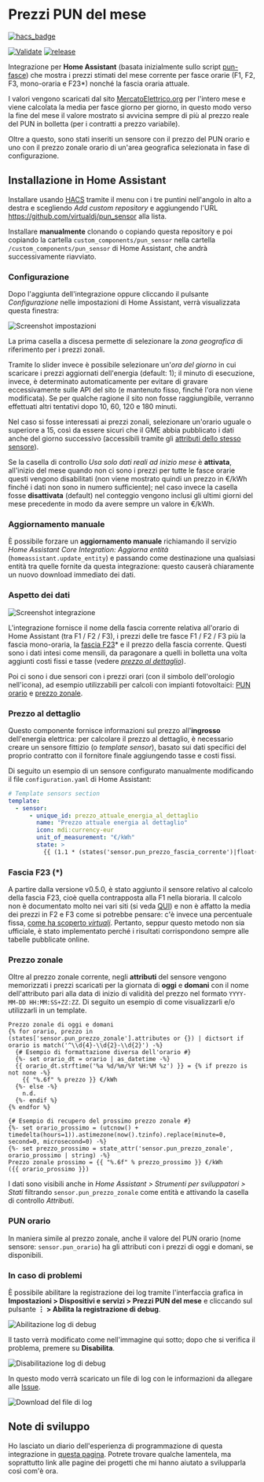 # Prezzi PUN del mese

[![hacs_badge](https://img.shields.io/badge/HACS-Custom-41BDF5.svg?style=for-the-badge)](https://github.com/hacs/integration)

[![Validate](https://github.com/virtualdj/pun_sensor/actions/workflows/validate.yaml/badge.svg?branch=master)](https://github.com/virtualdj/pun_sensor/actions/workflows/validate.yaml)
[![release](https://img.shields.io/github/v/release/virtualdj/pun_sensor?style=flat-square)](https://github.com/virtualdj/pun_sensor/releases)

Integrazione per **Home Assistant** (basata inizialmente sullo script [pun-fasce](https://github.com/virtualdj/pun-fasce)) che mostra i prezzi stimati del mese corrente per fasce orarie (F1, F2, F3, mono-oraria e F23\*) nonché la fascia oraria attuale.

I valori vengono scaricati dal sito [MercatoElettrico.org](https://gme.mercatoelettrico.org/it-it/Home/Esiti/Elettricita/MGP/Esiti/PUN) per l'intero mese e viene calcolata la media per fasce giorno per giorno, in questo modo verso la fine del mese il valore mostrato si avvicina sempre di più al prezzo reale del PUN in bolletta (per i contratti a prezzo variabile).

Oltre a questo, sono stati inseriti un sensore con il prezzo del PUN orario e uno con il prezzo zonale orario di un'area geografica selezionata in fase di configurazione.

## Installazione in Home Assistant

Installare usando [HACS](https://hacs.xyz/) tramite il menu con i tre puntini nell'angolo in alto a destra e scegliendo _Add custom repository_ e aggiungendo l'URL https://github.com/virtualdj/pun_sensor alla lista.

Installare **manualmente** clonando o copiando questa repository e poi copiando la cartella `custom_components/pun_sensor` nella cartella `/custom_components/pun_sensor` di Home Assistant, che andrà successivamente riavviato.

### Configurazione

Dopo l'aggiunta dell'integrazione oppure cliccando il pulsante _Configurazione_ nelle impostazioni di Home Assistant, verrà visualizzata questa finestra:

![Screenshot impostazioni](screenshots_settings.png "Impostazioni")

La prima casella a discesa permette di selezionare la _zona geografica_ di riferimento per i prezzi zonali.

Tramite lo slider invece è possibile selezionare un'_ora del giorno_ in cui scaricare i prezzi aggiornati dell'energia (default: 1); il minuto di esecuzione, invece, è determinato automaticamente per evitare di gravare eccessivamente sulle API del sito (e mantenuto fisso, finché l'ora non viene modificata). Se per qualche ragione il sito non fosse raggiungibile, verranno effettuati altri tentativi dopo 10, 60, 120 e 180 minuti.

Nel caso si fosse interessati ai prezzi zonali, selezionare un'orario uguale o superiore a 15, così da essere sicuri che il GME abbia pubblicato i dati anche del giorno successivo (accessibili tramite gli [attributi dello stesso sensore](#prezzo-zonale)).

Se la casella di controllo _Usa solo dati reali ad inizio mese_ è **attivata**, all'inizio del mese quando non ci sono i prezzi per tutte le fasce orarie questi vengono disabilitati (non viene mostrato quindi un prezzo in €/kWh finché i dati non sono in numero sufficiente); nel caso invece la casella fosse **disattivata** (default) nel conteggio vengono inclusi gli ultimi giorni del mese precedente in modo da avere sempre un valore in €/kWh.

### Aggiornamento manuale

È possibile forzare un **aggiornamento manuale** richiamando il servizio _Home Assistant Core Integration: Aggiorna entità_ (`homeassistant.update_entity`) e passando come destinazione una qualsiasi entità tra quelle fornite da questa integrazione: questo causerà chiaramente un nuovo download immediato dei dati.

### Aspetto dei dati

![Screenshot integrazione](screenshots_main.png "Dati visualizzati")

L'integrazione fornisce il nome della fascia corrente relativa all'orario di Home Assistant (tra F1 / F2 / F3), i prezzi delle tre fasce F1 / F2 / F3 più la fascia mono-oraria, la [fascia F23](#fascia-f23-)\* e il prezzo della fascia corrente. Questi sono i dati intesi come mensili, da paragonare a quelli in bolletta una volta aggiunti costi fissi e tasse (vedere [_prezzo al dettaglio_](#prezzo-al-dettaglio)).

Poi ci sono i due sensori con i prezzi orari (con il simbolo dell'orologio nell'icona), ad esempio utilizzabili per calcoli con impianti fotovoltaici: [PUN orario](#pun-orario) e [prezzo zonale](#prezzo-zonale).

### Prezzo al dettaglio

Questo componente fornisce informazioni sul prezzo all'**ingrosso** dell'energia elettrica: per calcolare il prezzo al dettaglio, è necessario creare un sensore fittizio (o _template sensor_), basato sui dati specifici del proprio contratto con il fornitore finale aggiungendo tasse e costi fissi.

Di seguito un esempio di un sensore configurato manualmente modificando il file `configuration.yaml` di Home Assistant:

```yml
# Template sensors section
template:
  - sensor:
      - unique_id: prezzo_attuale_energia_al_dettaglio
        name: "Prezzo attuale energia al dettaglio"
        icon: mdi:currency-eur
        unit_of_measurement: "€/kWh"
        state: >
          {{ (1.1 * (states('sensor.pun_prezzo_fascia_corrente')|float(0) + 0.0087 + 0.04 + 0.0227))|round(3) }}
```

### Fascia F23 (\*)

A partire dalla versione v0.5.0, è stato aggiunto il sensore relativo al calcolo della fascia F23, cioè quella contrapposta alla F1 nella bioraria. Il calcolo non è documentato molto nei vari siti (si veda [QUI](https://github.com/virtualdj/pun_sensor/issues/24#issuecomment-1806864251)) e non è affatto la media dei prezzi in F2 e F3 come si potrebbe pensare: c'è invece una percentuale fissa, [come ha scoperto _virtualj_](https://github.com/virtualdj/pun_sensor/issues/24#issuecomment-1829846806).
Pertanto, seppur questo metodo non sia ufficiale, è stato implementato perché i risultati corrispondono sempre alle tabelle pubblicate online.

### Prezzo zonale

Oltre al prezzo zonale corrente, negli **attributi** del sensore vengono memorizzati i prezzi scaricati per la giornata di **oggi** e **domani** con il nome dell'attributo pari alla data di inizio di validità del prezzo nel formato `YYYY-MM-DD HH:MM:SS+ZZ:ZZ`.
Di seguito un esempio di come visualizzarli e/o utilizzarli in un template.

```jinja
Prezzo zonale di oggi e domani
{% for orario, prezzo in (states['sensor.pun_prezzo_zonale'].attributes or {}) | dictsort if orario is match('^\\d{4}-\\d{2}-\\d{2}') -%}
  {# Esempio di formattazione diversa dell'orario #}
  {%- set orario_dt = orario | as_datetime -%}
  {{ orario_dt.strftime('%a %d/%m/%Y %H:%M %z') }} = {% if prezzo is not none -%}
    {{ "%.6f" % prezzo }} €/kWh
  {%- else -%}
    n.d.
  {%- endif %}
{% endfor %}

{# Esempio di recupero del prossimo prezzo zonale #}
{%- set orario_prossimo = (utcnow() + timedelta(hours=1)).astimezone(now().tzinfo).replace(minute=0, second=0, microsecond=0) -%}
{%- set prezzo_prossimo = state_attr('sensor.pun_prezzo_zonale', orario_prossimo | string) -%}
Prezzo zonale prossimo = {{ "%.6f" % prezzo_prossimo }} €/kWh
({{ orario_prossimo }})
```

I dati sono visibili anche in _Home Assistant > Strumenti per sviluppatori > Stati_ filtrando `sensor.pun_prezzo_zonale` come entità e attivando la casella di controllo _Attributi_.

### PUN orario

In maniera simile al prezzo zonale, anche il valore del PUN orario (nome sensore: `sensor.pun_orario`) ha gli attributi con i prezzi di oggi e domani, se disponibili.

### In caso di problemi

È possibile abilitare la registrazione dei log tramite l'interfaccia grafica in **Impostazioni > Dispositivi e servizi > Prezzi PUN del mese** e cliccando sul pulsante **⋮ > Abilita la registrazione di debug**.

![Abilitazione log di debug](screenshot_debug_1.png "Abilitazione log di debug")

Il tasto verrà modificato come nell'immagine qui sotto; dopo che si verifica il problema, premere su **Disabilita**.

![Disabilitazione log di debug](screenshot_debug_2.png "Disabilitazione log di debug")

In questo modo verrà scaricato un file di log con le informazioni da allegare alle [Issue](https://github.com/virtualdj/pun_sensor/issues).

![Download del file di log](screenshot_debug_3.png "Download del file di log")

## Note di sviluppo

Ho lasciato un diario dell'esperienza di programmazione di questa integrazione in [questa pagina](DEVELOPMENT.md). Potrete trovare qualche lamentela, ma soprattutto link alle pagine dei progetti che mi hanno aiutato a svilupparla così com'è ora.
